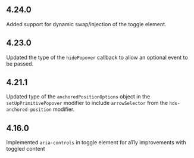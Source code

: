 ## 4.24.0

Added support for dynamic swap/injection of the toggle element.


## 4.23.0

Updated the type of the `hidePopover` callback to allow an optional event to be passed.


## 4.21.1

Updated type of the `anchoredPositionOptions` object in the `setUpPrimitivePopover` modifier to include `arrowSelector` from the `hds-anchored-position` modifier.

## 4.16.0

Implemented `aria-controls` in toggle element for a11y improvements with toggled content
